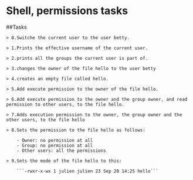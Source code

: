 # Shell, permissions tasks
 ##Tasks

	> 0.Switche the current user to the user betty.

	> 1.Prints the effective username of the current user.

	> 2.prints all the groups the current user is part of.

	> 3.changes the owner of the file hello to the user betty

	> 4.creates an empty file called hello.

	> 5.Add execute permission to the owner of the file hello.

	> 6.Add execute permission to the owner and the group owner, and read permission to other users, to the file hello.

	> 7.Adds execution permission to the owner, the group owner and the other users, to the file hello

	> 8.Sets the permission to the file hello as follows:

		- Owner: no permission at all
		- Group: no permission at all
		- Other users: all the permissions

	> 9.Sets the mode of the file hello to this:

		```-rwxr-x-wx 1 julien julien 23 Sep 20 14:25 hello```

